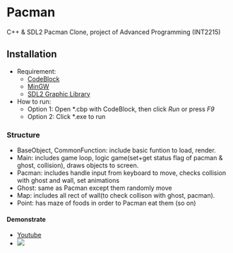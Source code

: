 # Pacman
C++ & SDL2 Pacman Clone, project of Advanced Programming (INT2215)

## Installation
- Requirement:
  * [CodeBlock](https://sourceforge.net/projects/codeblocks/)
  * [MinGW](https://sourceforge.net/projects/mingw-w64/files/Toolchains%20targetting%20Win32/Personal%20Builds/mingw-builds/installer/mingw-w64-install.exe/download)
  * [SDL2 Graphic Library](https://www.libsdl.org/)
- How to run:
  * Option 1: Open *.cbp with CodeBlock, then click *Run* or press *F9*
  * Option 2: Click *.exe to run

### Structure
- BaseObject, CommonFunction: include basic funtion to load, render.
- Main: includes game loop, logic game(set+get status flag of pacman & ghost, collision), draws objects to screen.
- Pacman: includes handle input from keyboard to move, checks collision with ghost and wall, set animations
- Ghost: same as Pacman except them randomly move
- Map: includes all rect of wall(to check collison with ghost, pacman).
- Point: has maze of foods in order to Pacman eat them
(so on)

#### Demonstrate
- [Youtube]()
- <img src="https://imgur.com/ODaWWGQ">
